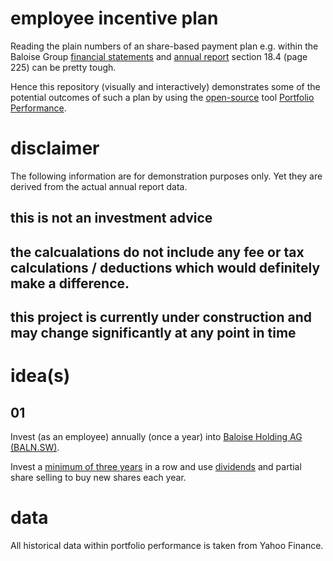# employee incentive plan

Reading the plain numbers of an share-based payment plan e.g. within the Baloise Group [financial statements](https://www.baloise.com/en/home/investors/publications/financial-statements.html) and [annual report](https://www.baloise.com/dam/baloise-com/documents/de/publikationen/jahresabschluss/2018/annual-report-baloise-group-2018.pdf) section 18.4 (page 225) can be pretty tough.

Hence this repository (visually and interactively) demonstrates some of the potential outcomes of such a plan by using the [open-source](https://en.wikipedia.org/wiki/Open_source) tool [Portfolio Performance](https://www.portfolio-performance.info).

# disclaimer

The following information are for demonstration purposes only. Yet they are derived from the actual annual report data.

## this is not an investment advice

## the calcualations do not include any fee or tax calculations / deductions which would definitely make a difference.

## this project is currently under construction and may change significantly at any point in time

# idea(s)

## 01

Invest (as an employee) annually (once a year) into [Baloise Holding AG (BALN.SW)](https://finance.yahoo.com/quote/BALN.SW/profile/).

Invest a [minimum of three years](https://en.wikipedia.org/wiki/Lock-up_period) in a row and use [dividends](https://en.wikipedia.org/wiki/Dividend) and partial share selling to buy new shares each year.

# data

All historical data within portfolio performance is taken from Yahoo Finance.
